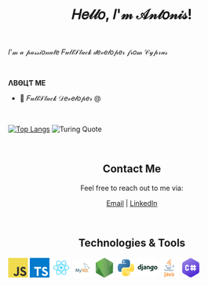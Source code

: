 <h1 align="center">𝐻𝑒𝓁𝓁𝑜, 𝐼'𝓂 𝒜𝓃𝓉𝑜𝓃𝒾𝓈!</h1>

<br />

𝐼'𝓂 𝒶 𝓅𝒶𝓈𝓈𝒾𝑜𝓃𝒶𝓉𝑒 𝐹𝓊𝓁𝓁𝒮𝓉𝒶𝒸𝓀 𝒹𝑒𝓋𝑒𝓁𝑜𝓅𝑒𝓇 𝒻𝓇𝑜𝓂 𝒞𝓎𝓅𝓇𝓊𝓈

<br />

**ΛBӨЦƬ ME**

- 💼 𝐹𝓊𝓁𝓁𝒮𝓉𝒶𝒸𝓀 𝒟𝑒𝓋𝑒𝓁𝑜𝓅𝑒𝓇 @ 

<br />

[![Top Langs](https://github-readme-stats.vercel.app/api/top-langs/?username=vampak1864&langs_count=10&layout=compact&theme=tokyonight)](https://github.com/anuraghazra/github-readme-stats)
![Turing Quote](https://quotes-github-readme.vercel.app/api?type=horizontal&theme=tokyonight&quote=Those%20who%20can%20imagine%20anything,%20can%20create%20the%20impossible.&author=Alan%20Turing&border=gold)

<br />

<h2 align="center">Contact Me</h2>
<p align="center">
  Feel free to reach out to me via:
</p>
<p align="center">
  <a href="mailto:info@softwarewizzard.eu">Email</a> |
  <a href="https://www.linkedin.com/in/antonis-kyriakou">LinkedIn</a>
</p>

<br />

<h2 align="center">Technologies & Tools</h2>

<code><img height="40" alt="javascript" src="https://raw.githubusercontent.com/github/explore/80688e429a7d4ef2fca1e82350fe8e3517d3494d/topics/javascript/javascript.png"></code>
<code><img height="40" alt="typescript" src="https://raw.githubusercontent.com/github/explore/80688e429a7d4ef2fca1e82350fe8e3517d3494d/topics/typescript/typescript.png"></code>
<code><img height="40" alt="react" src="https://raw.githubusercontent.com/github/explore/80688e429a7d4ef2fca1e82350fe8e3517d3494d/topics/react/react.png"></code>
<code><img height="40" alt="mysql" src="https://raw.githubusercontent.com/github/explore/5c058a388828bb5fde0bcafd4bc867b5bb3f26f3/topics/mysql/mysql.png"></code>
<code><img height="40" alt="nodejs" src="https://raw.githubusercontent.com/github/explore/80688e429a7d4ef2fca1e82350fe8e3517d3494d/topics/nodejs/nodejs.png"></code>
<code><img height="40" alt="python" src="https://raw.githubusercontent.com/github/explore/80688e429a7d4ef2fca1e82350fe8e3517d3494d/topics/python/python.png"></code>
<code><img height="40" alt="django" src="https://raw.githubusercontent.com/github/explore/80688e429a7d4ef2fca1e82350fe8e3517d3494d/topics/django/django.png"></code>
<code><img height="40" alt="java" src="https://raw.githubusercontent.com/github/explore/80688e429a7d4ef2fca1e82350fe8e3517d3494d/topics/java/java.png"></code>
<code><img height="40" alt="csharp" src="https://raw.githubusercontent.com/github/explore/80688e429a7d4ef2fca1e82350fe8e3517d3494d/topics/csharp/csharp.png"></code>
